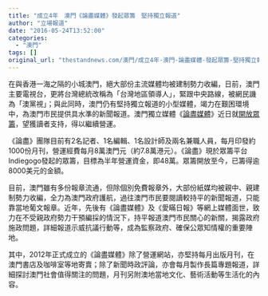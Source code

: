 ```yaml
---
title: "成立4年　澳門《論盡媒體》發起眾籌　堅持獨立報道"
author: "立場報道"
date: "2016-05-24T13:52:00"
categories:
  - "澳門"
tags: []
original_url: "thestandnews.com/澳門/成立4年-澳門-論盡媒體-發起眾籌-堅持獨立報道"
---
```

在與香港一海之隔的小城澳門，絕大部份主流媒體均被建制勢力收編，日前，澳門主要電視台，更將台灣總統改稱為「台灣地區領導人」，緊跟中央路線，被網民譏為「澳黨視」；與此同時，澳門仍有堅持獨立報道的小型媒體，竭力在艱困環境中，為澳門市民提供具水準的新聞報道。澳門獨立媒體《[論盡媒體](http://web.archive.org/web/20210628183513/http://aamacau.com/)》近日就[開放眾籌](http://web.archive.org/web/20210628183513/https://www.indiegogo.com/projects/--19408#/)，望獲讀者支持，得以繼續營運。

《論盡》團隊目前有2名記者、1名編輯、1名設計師及兩名兼職人員，每月印發約1000份月刊，營運經費每月8萬澳門元（約7.8萬港元）。《論盡》現於眾籌平台Indiegogo發起的眾籌，目標為半年營運資金，即48萬。眾籌開放至今，已籌得逾8000美元的金額。

目前，澳門雖有多份報章流通，但除個別免費報章外，大部份紙媒均被親中、親建制勢力收編，全力為澳門政府護航，過往澳門市民要閱讀較持平的新聞報道，只能靠當地葡文報章。近年，先後有《論盡媒體》及《愛瞞日報》等網上媒體面世，致力在不受親政府勢力干預編採的情況下，持平報道澳門市民關心的新關，揭露政府施政問題，詳細報道示威抗議行動等，成為監察政府、確保公眾知情權的重要陣地。

其中，2012年正式成立的《論盡媒體》除了營運網站，亦堅持每月出版月刊，在澳門書店及咖啡室等地寄賣；除了新聞時政評論，亦會每月製作長篇專題報道，詳細探討澳門社會值得關注的問題，月刊另附澳地當地文化、藝術活動等生活化的內容。